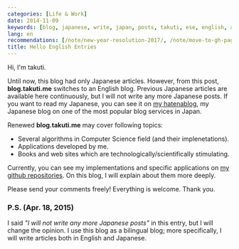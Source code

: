 ```yaml
---
categories: [Life & Work]
date: 2014-11-09
keywords: [blog, japanese, write, japan, posts, takuti, ese, english, articles, specific]
lang: en
recommendations: [/note/new-year-resolution-2017/, /note/move-to-gh-pages/, /note/travis-gh-pages-deployment/]
title: Hello English Entries
---
```


Hi, I'm takuti.

Until now, this blog had only Japanese articles. However, from this post, __blog.takuti.me__ switches to an English blog. Previous Japanese articles are available here continuously, but I will not write any more Japanese posts. If you want to read my Japanese, you can see it on [my hatenablog](http://takuti.hatenablog.com/), my Japanese blog on one of the most popular blog services in Japan.

Renewed __blog.takuti.me__ may cover following topics:

- Several algorithms in Computer Science field (and their implenetations).
- Applications developed by me.
- Books and web sites which are technologically/scientifically stimulating.

Currently, you can see my implementations and specific applications on [my github repositories](https://github.com/takuti). On this blog, I will explain about them more deeply.

Please send your comments freely! Everything is welcome. Thank you.

### P.S. (Apr. 18, 2015)

I said _"I will not write any more Japanese posts"_ in this entry, but I will change the opinion. I use this blog as a bilingual blog; more specifically, I will write articles both in English and Japanese.
